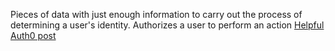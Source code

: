 Pieces of data with just enough information to carry out the process of determining a user's identity. Authorizes a user to perform an action
[Helpful Auth0 post](https://auth0.com/blog/refresh-tokens-what-are-they-and-when-to-use-them/)